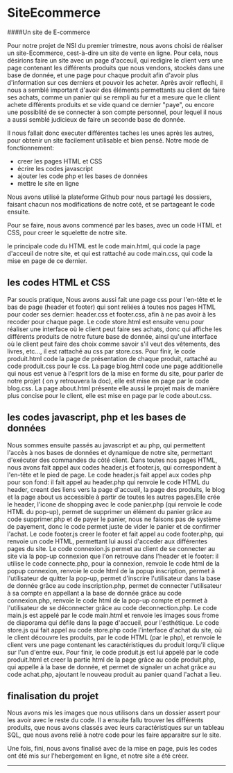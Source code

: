# SiteEcommerce
####Un site de E-commerce

Pour notre projet de NSI du premier trimestre, nous avons choisi de réaliser un site-Ecommerce, cest-à-dire un site de vente en ligne. Pour cela, nous désirions faire un site avec un page d'acceuil, qui redigire le client vers une page contenant les différents produits que nous vendons, stockés dans une base de donnée, et une page pour chaque produit afin d'avoir plus d'information sur ces derniers et pouvoir les acheter. Après avoir reflechi, il nous a semblé important d'avoir des éléments permettants au client de faire ses achats, comme un panier qui se rempli au fur et a mesure que le client achete différents produits et se vide quand ce dernier "paye", ou encore une possiblité de se connecter à son compte personnel, pour lequel il nous a aussi semblé judicieux de faire un seconde base de donnée. 

Il nous fallait donc executer différentes taches les unes après les autres, pour obtenir un site facilement utilisable et bien pensé. Notre mode de fonctionnement: 
* creer les pages HTML et CSS 
* écrire les codes javascript 
* ajouter les code php et les bases de données 
* mettre le site en ligne

Nous avons utilisé la plateforme Github pour nous partagé les dossiers, faisant chacun nos modifications de notre coté, et se partageant le code ensuite. 

Pour se faire, nous avons commencé par les bases, avec un code HTML et CSS, pour creer le squelette de notre site.

le principale code du HTML est le code main.html, qui code la page d'acceuil de notre site,  et qui est rattaché au code main.css, qui code la mise en page de ce dernier. 

## les codes HTML et CSS

Par soucis pratique, Nous avons aussi fait une page css pour l'en-tête et le bas de page (header et footer) qui sont reliées à toutes nos pages HTML pour coder ses dernier: header.css et footer.css, afin à ne pas avoir à les recoder pour chaque page. 
Le code store.html est ensuite venu pour réaliser une interface où le client peut faire ses achats, donc  qui affiche les différents produits de notre future base de donnée, ainsi qu'une interface où le client peut faire des choix comme savoir s'il veut des vêtements, des livres, etc..., il est rattaché au css par store.css.
Pour finir, le code produit.html code la page de présentation de chaque produit, rattaché au code produit.css pour le css.
La page blog.html code une page additionelle qui nous est venue à l'esprit lors de la mise en forme du site, pour parler de notre projet ( on y retrouvera la doc), elle est mise en page par le code blog.css.
La page about.html présente elle aussi le projet mais de manière plus concise pour le client, elle est mise en page par le code about.css.

## les codes javascript, php et les bases de données

Nous sommes ensuite passés au javascript et au php, qui permettent l'accès à nos bases de données et dynamique de notre site, permettant d'exécuter des commandes du côté client. 
Dans toutes nos pages HTML, nous avons fait appel aux codes header.js et footer.js, qui correspondent à l'en-tête et le pied de page.
Le code header.js fait appel aux codes php pour son fond: il fait appel au header.php qui renvoie le code HTML du header, creant des liens vers la page d'accueil, la page des produits, le blog et la page about us accessible à partir de toutes les autres pages.Elle crée le header, l'icone de shopping avec le code panier.php (qui renvoie le code HTML du pop-up), permet de supprimer un élément du panier grâce au code supprimer.php et de payer le panier, nous ne faisons pas de système de payement, donc le code permet juste de vider le panier et de confirmer l'achat.
Le code footer.js creer le footer et fait appel au code footer.php, qui renvoie un code HTML, permettant lui aussi d'acceder aux différentes pages du site. 
Le code connexion.js permet au client de se connecter au site via la pop-up connexion que l'on retrouve dans l'header et le footer: il utilise le code connecte.php, pour la connexion, renvoie le code html de la popup connexion, renvoie le code html de la popup inscription, permet à l'utilisateur de quitter la pop-up, permet d'inscrire l'utilisateur dans la base de donnée grâce au code inscription.php, permet de connecter l'utilisateur à sa compte en appellant a la base de donnée grâce au code connexion.php, renvoie le code html de la pop-up compte et permet à l'utilisateur de se déconnecter grâce au code deconnection.php.
Le code main.js est appelé par le code main.html et renvoie les images sous frome de diaporama qui défile dans la page d'accueil, pour l'esthétique.
Le code store.js qui fait appel au code store.php code l'interface d'achat du site, où le client découvre les produits, par le code HTML (par le php), et renvoie le client vers une page contenant les caractéristiques du produit lorqu'il clique sur l'un d'entre eux.
Pour finir, le code produit.js est lui appelé par le code produit.html et creer la partie html de la page grâce au code produit.php, qui appelle à la base de donnée, et permet de signaler un achat grâce au code achat.php, ajoutant le nouveau produit au panier quand l'achat a lieu.

## finalisation du projet

Nous avons mis les images que nous utilisons dans un dossier assert pour les avoir avec le reste du code. 
Il a ensuite fallu trouver les différents produits, que nous avons classés avec leurs caractéristiques sur un tableau SQL, que nous avons relié à notre code pour les faire apparaitre sur le site. 

Une fois, fini, nous avons finalisé avec de la mise en page, puis les codes ont été mis sur l'hebergement en ligne, et notre site a été créer.

--------------
